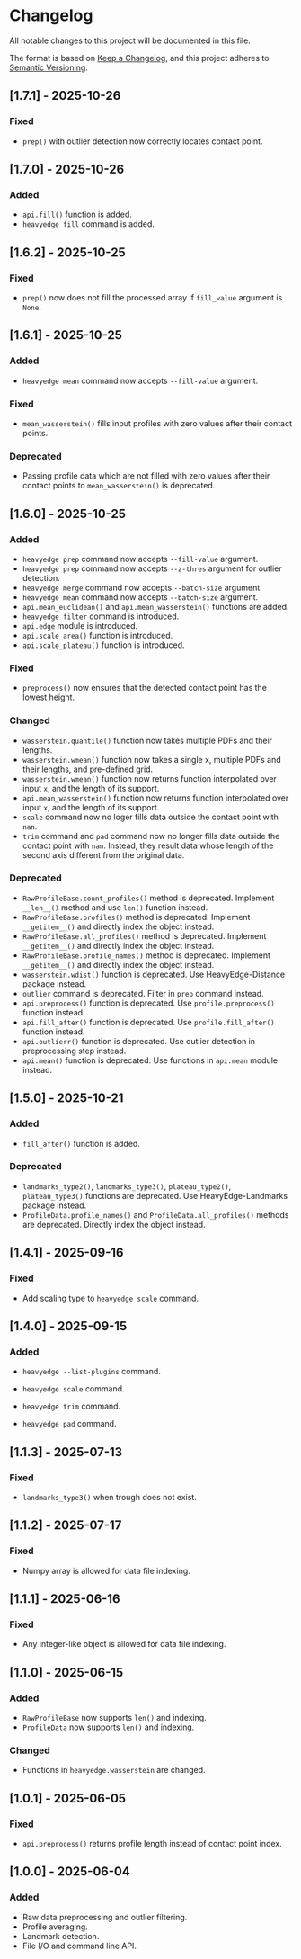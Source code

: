 # Changelog

All notable changes to this project will be documented in this file.

The format is based on [Keep a Changelog](https://keepachangelog.com/en/1.1.0/),
and this project adheres to [Semantic Versioning](https://semver.org/spec/v2.0.0.html).

## [1.7.1] - 2025-10-26

### Fixed

- `prep()` with outlier detection now correctly locates contact point.

## [1.7.0] - 2025-10-26

### Added

- `api.fill()` function is added.
- `heavyedge fill` command is added.

## [1.6.2] - 2025-10-25

### Fixed

- `prep()` now does not fill the processed array if `fill_value` argument is `None`.

## [1.6.1] - 2025-10-25

### Added

- `heavyedge mean` command now accepts `--fill-value` argument.

### Fixed

- `mean_wasserstein()` fills input profiles with zero values after their contact points.

### Deprecated

- Passing profile data which are not filled with zero values after their contact points
to `mean_wasserstein()` is deprecated.

## [1.6.0] - 2025-10-25

### Added

- `heavyedge prep` command now accepts `--fill-value` argument.
- `heavyedge prep` command now accepts `--z-thres` argument for outlier detection.
- `heavyedge merge` command now accepts `--batch-size` argument.
- `heavyedge mean` command now accepts `--batch-size` argument.
- `api.mean_euclidean()` and `api.mean_wasserstein()` functions are added.
- `heavyedge filter` command is introduced.
- `api.edge` module is introduced.
- `api.scale_area()` function is introduced.
- `api.scale_plateau()` function is introduced.

### Fixed

- `preprocess()` now ensures that the detected contact point has the lowest height.

### Changed

- `wasserstein.quantile()` function now takes multiple PDFs and their lengths.
- `wasserstein.wmean()` function now takes a single x, multiple PDFs and their lengths, and pre-defined grid.
- `wasserstein.wmean()` function now returns function interpolated over input `x`, and the length of its support.
- `api.mean_wasserstein()` function now returns function interpolated over input `x`, and the length of its support.
- `scale` command now no loger fills data outside the contact point with `nan`.
- `trim` command and `pad` command now no longer fills data outside the contact point with `nan`.
Instead, they result data whose length of the second axis different from the original data. 

### Deprecated

- `RawProfileBase.count_profiles()` method is deprecated. Implement `__len__()` method and use `len()` function instead.
- `RawProfileBase.profiles()` method is deprecated. Implement `__getitem__()` and directly index the object instead.
- `RawProfileBase.all_profiles()` method is deprecated. Implement `__getitem__()` and directly index the object instead.
- `RawProfileBase.profile_names()` method is deprecated. Implement `__getitem__()` and directly index the object instead.
- `wasserstein.wdist()` function is deprecated. Use HeavyEdge-Distance package instead.
- `outlier` command is deprecated. Filter in `prep` command instead.
- `api.preprocess()` function is deprecated. Use `profile.preprocess()` function instead.
- `api.fill_after()` function is deprecated. Use `profile.fill_after()` function instead.
- `api.outlierr()` function is deprecated. Use outlier detection in preprocessing step instead.
- `api.mean()` function is deprecated. Use functions in `api.mean` module instead.

## [1.5.0] - 2025-10-21

### Added

- `fill_after()` function is added.

### Deprecated

- `landmarks_type2()`, `landmarks_type3()`, `plateau_type2()`, `plateau_type3()` functions are deprecated. Use HeavyEdge-Landmarks package instead.
- `ProfileData.profile_names()` and `ProfileData.all_profiles()` methods are deprecated. Directly index the object instead.

## [1.4.1] - 2025-09-16

### Fixed

- Add scaling type to `heavyedge scale` command.

## [1.4.0] - 2025-09-15

### Added

- `heavyedge --list-plugins` command.

- `heavyedge scale` command.
- `heavyedge trim` command.
- `heavyedge pad` command.

## [1.1.3] - 2025-07-13

### Fixed

- `landmarks_type3()` when trough does not exist.

## [1.1.2] - 2025-07-17

### Fixed

- Numpy array is allowed for data file indexing.

## [1.1.1] - 2025-06-16

### Fixed

- Any integer-like object is allowed for data file indexing.

## [1.1.0] - 2025-06-15

### Added

- `RawProfileBase` now supports `len()` and indexing.
- `ProfileData` now supports `len()` and indexing.

### Changed

- Functions in `heavyedge.wasserstein` are changed.

## [1.0.1] - 2025-06-05

### Fixed

- `api.preprocess()` returns profile length instead of contact point index.

## [1.0.0] - 2025-06-04

### Added

- Raw data preprocessing and outlier filtering.
- Profile averaging.
- Landmark detection.
- File I/O and command line API.
